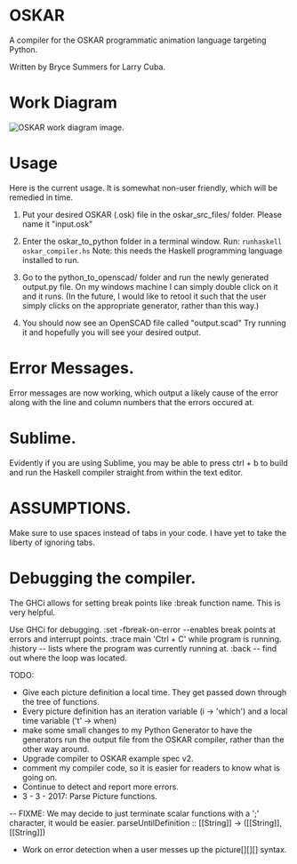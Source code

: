 # OSKAR
A compiler for the OSKAR programmatic animation language targeting Python.

Written by Bryce Summers for Larry Cuba.

# Work Diagram
![OSKAR work diagram image.](https://github.com/Bryce-Summers/OSKAR/blob/master/images/work_diagram.png "OSKAR work plan.")

# Usage
Here is the current usage. It is somewhat non-user friendly, which will be remedied in time.

1. Put your desired OSKAR (.osk) file in the oskar_src_files/ folder. Please name it "input.osk"

2. Enter the oskar_to_python folder in a terminal window. Run: `runhaskell oskar_compiler.hs`
Note: this needs the Haskell programming language installed to run.

3. Go to the python_to_openscad/ folder and run the newly generated output.py file. On my windows machine I can simply double click on it and it runs. (In the future, I would like to retool it such that the user simply clicks on the appropriate generator, rather than this way.)

4. You should now see an OpenSCAD file called "output.scad" Try running it and hopefully you will see your desired output.

# Error Messages.
Error messages are now working, which output a likely cause of the error along with the line and column numbers that the errors occured at.


# Sublime.
Evidently if you are using Sublime, you may be able to press ctrl + b to build and run the Haskell compiler straight from within the text editor.

# ASSUMPTIONS.
Make sure to use spaces instead of tabs in your code. I have yet
to take the liberty of ignoring tabs.

# Debugging the compiler.
The GHCi allows for setting break points like :break function name. This is very helpful.

Use GHCi for debugging.
:set -fbreak-on-error --enables break points at errors and 
                        interrupt points.
:trace main
'Ctrl + C' while program is running.
:history -- lists where the program was currently running at.
:back    -- find out where the loop was located.

TODO:
 - Give each picture definition a local time. They get passed down through the tree of functions.
 - Every picture definition has an iteration variable (i -> 'which') and a local time variable ('t' -> when)
 - make some small changes to my Python Generator to have the generators run the output file from the OSKAR compiler, rather than the other way around.
 - Upgrade compiler to OSKAR example spec v2.
 - comment my compiler code, so it is easier for readers to know what is going on.
 - Continue to detect and report more errors.
 - 3 - 3 - 2017: Parse Picture functions.

-- FIXME: We may decide to just terminate scalar functions with a ';' character, it would be easier.
parseUntilDefinition :: [[String]] -> ([[String]], [[String]])


 - Work on error detection when a user messes up the 
 picture[][][] syntax.